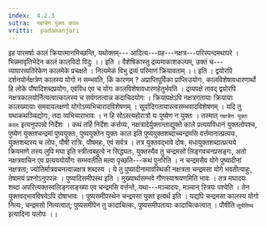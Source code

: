 ```yaml
---
index:  4.2.3
sutra:  नक्षत्रेण युक्तः कालः
vritti:  padamanjari
---
```


इह पारमर्षाः कालं क्रियात्मानमिच्छन्ति, यथोक्तम्---
आदित्य---ग्रह---नक्षत्र---परिस्पन्दमथापरे ।
भिन्नमावृतिभेदेन कालं कालविदो विदुः ।। इति ।
वैशेषिकास्तु द्रव्यमाकाशकल्पम्, उक्तं च---
व्यापारव्यतिरेकेण कालमेके प्रचक्षते ।
नित्यमेकं विभु द्रव्यं परिमाणं क्रियावताम् ।। इति ।
द्वयोरपि दर्शनयोर्नक्षत्रेण कालस्य योगो न सम्भवति, किं कारणम् ? अप्राप्तिपूर्विका प्राप्तिःउयोगः, कालविशेषावधारणार्थो हि लोके पौषादिशब्दप्रयोगः, एवंविध एव च योगः कालविशेषावधारणहेतुर्भवति । द्रव्यपक्षे तावद् द्वयोरपि नक्षत्रकालयोर्नित्यत्वात्कालस्य च सर्वगतत्वान्न कदाचिदयोगः । क्रियापक्षेऽपि नक्षत्रगतायाः क्रियायाः कालख्यायाः समवायलक्षणो योगोऽव्यभिचारादविशेषणम् । सूर्यादिगतायास्त्वसम्भवादविशेषणम् । यदि तु यथाकथञ्चिद्योगः, तदा व्यभिचाराभावः । न हि सोऽस्त्यहोरात्रो यः पुष्येण न युक्तः । तस्मात् `नक्षत्रेण युक्तः कालः` इत्यनुपपन्नो निर्देशः ।
कथं तर्हि निर्देशः कर्त्तव्यः, नक्षत्रादेर्युक्तान्ताद्युक्ते काले प्रत्ययविधानं युक्तलोपश्च, पुष्येण युक्तश्चन्द्रमां पुष्ययुक्तः, पुष्ययुक्तेन युक्तः काल इति पुष्ययुक्तशब्दाच्चन्द्रमसि वर्त्तमानात्प्रत्ययः, युक्तशब्दस्य च लोपः, पौषी रात्रिः, पौषमहः, एवं सर्वत्र । तत्र युक्तवद्भावे दोषः, मधायुक्तशब्दात्प्रत्यये क्रियमाणे तस्य लुपि मघा इति स्त्रीत्वबहुत्वे न सिद्ध्यतः, युक्तस्यैव तु चन्द्रमसो लिङ्गवचनप्रसङ्गः, अतो नक्षत्रवाचिन एव प्रत्यययोर्योगः सम्भवतीति मत्वा पृच्छति---कथं पुनरिति । न चन्द्रमसैव योगे पुष्यादीनां नक्षत्रता; ज्योतिर्मात्रवचनत्वान्नक्षत्र शब्दस्य । ये तु पुष्यादीनामावस्थिकी नक्षत्रता चन्द्रमसा योगे भवतीत्याहुः, तेषामयं प्रश्नोऽनुपपन्नः । पुष्यादिसमीपस्थ इति । मुख्यार्थासम्भवे गौणस्याश्रयणमिति भावः । तत्र मघादयः शब्दा अपरित्यक्तस्वलिङ्गसङ्ख्या एव चन्द्रमसि वर्त्तन्ते, यथा---मञ्चादयः, मञ्चान् स्त्रियः पश्येति । तेन युक्तवद्भावविषयेऽपि दोषाभावः । पुष्यसमीपस्थेन चन्द्रमसा युक्त इत्यर्थ इति । यद्यपि चन्द्रमसा कालस्य योगो नित्यः, चन्द्रमसो नित्यत्वात्; पुष्यसमीपेन तु कादाचित्कः, पुष्यसमीपतायाः कादाचित्कत्वात् । पौषीति `सूर्यतिष्य` इत्यादिना यलोपः ।।
